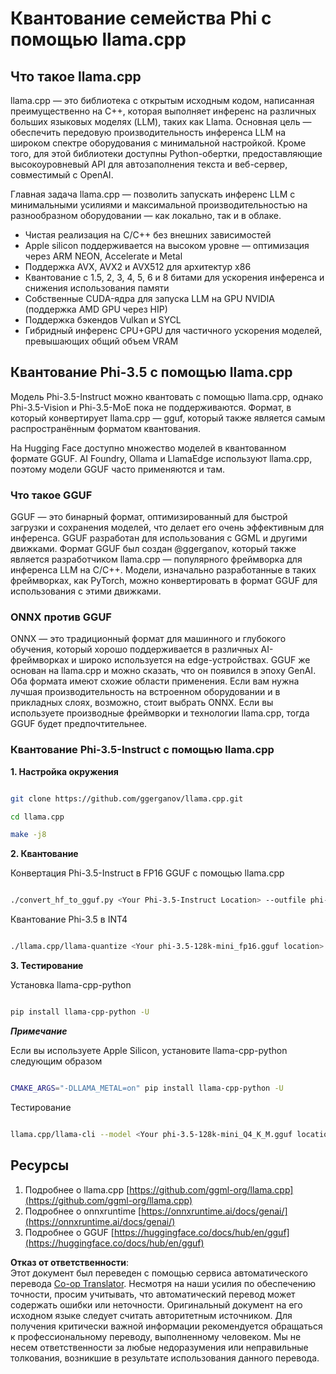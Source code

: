 <!--
CO_OP_TRANSLATOR_METADATA:
{
  "original_hash": "462bddc47427d8785f3c9fd817b346fe",
  "translation_date": "2025-07-16T22:05:51+00:00",
  "source_file": "md/01.Introduction/04/UsingLlamacppQuantifyingPhi.md",
  "language_code": "ru"
}
-->
# **Квантование семейства Phi с помощью llama.cpp**

## **Что такое llama.cpp**

llama.cpp — это библиотека с открытым исходным кодом, написанная преимущественно на C++, которая выполняет инференс на различных больших языковых моделях (LLM), таких как Llama. Основная цель — обеспечить передовую производительность инференса LLM на широком спектре оборудования с минимальной настройкой. Кроме того, для этой библиотеки доступны Python-обертки, предоставляющие высокоуровневый API для автозаполнения текста и веб-сервер, совместимый с OpenAI.

Главная задача llama.cpp — позволить запускать инференс LLM с минимальными усилиями и максимальной производительностью на разнообразном оборудовании — как локально, так и в облаке.

- Чистая реализация на C/C++ без внешних зависимостей
- Apple silicon поддерживается на высоком уровне — оптимизация через ARM NEON, Accelerate и Metal
- Поддержка AVX, AVX2 и AVX512 для архитектур x86
- Квантование с 1.5, 2, 3, 4, 5, 6 и 8 битами для ускорения инференса и снижения использования памяти
- Собственные CUDA-ядра для запуска LLM на GPU NVIDIA (поддержка AMD GPU через HIP)
- Поддержка бэкендов Vulkan и SYCL
- Гибридный инференс CPU+GPU для частичного ускорения моделей, превышающих общий объем VRAM

## **Квантование Phi-3.5 с помощью llama.cpp**

Модель Phi-3.5-Instruct можно квантовать с помощью llama.cpp, однако Phi-3.5-Vision и Phi-3.5-MoE пока не поддерживаются. Формат, в который конвертирует llama.cpp — gguf, который также является самым распространённым форматом квантования.

На Hugging Face доступно множество моделей в квантованном формате GGUF. AI Foundry, Ollama и LlamaEdge используют llama.cpp, поэтому модели GGUF часто применяются и там.

### **Что такое GGUF**

GGUF — это бинарный формат, оптимизированный для быстрой загрузки и сохранения моделей, что делает его очень эффективным для инференса. GGUF разработан для использования с GGML и другими движками. Формат GGUF был создан @ggerganov, который также является разработчиком llama.cpp — популярного фреймворка для инференса LLM на C/C++. Модели, изначально разработанные в таких фреймворках, как PyTorch, можно конвертировать в формат GGUF для использования с этими движками.

### **ONNX против GGUF**

ONNX — это традиционный формат для машинного и глубокого обучения, который хорошо поддерживается в различных AI-фреймворках и широко используется на edge-устройствах. GGUF же основан на llama.cpp и можно сказать, что он появился в эпоху GenAI. Оба формата имеют схожие области применения. Если вам нужна лучшая производительность на встроенном оборудовании и в прикладных слоях, возможно, стоит выбрать ONNX. Если вы используете производные фреймворки и технологии llama.cpp, тогда GGUF будет предпочтительнее.

### **Квантование Phi-3.5-Instruct с помощью llama.cpp**

**1. Настройка окружения**


```bash

git clone https://github.com/ggerganov/llama.cpp.git

cd llama.cpp

make -j8

```


**2. Квантование**

Конвертация Phi-3.5-Instruct в FP16 GGUF с помощью llama.cpp


```bash

./convert_hf_to_gguf.py <Your Phi-3.5-Instruct Location> --outfile phi-3.5-128k-mini_fp16.gguf

```

Квантование Phi-3.5 в INT4


```bash

./llama.cpp/llama-quantize <Your phi-3.5-128k-mini_fp16.gguf location> ./gguf/phi-3.5-128k-mini_Q4_K_M.gguf Q4_K_M

```


**3. Тестирование**

Установка llama-cpp-python


```bash

pip install llama-cpp-python -U

```

***Примечание*** 

Если вы используете Apple Silicon, установите llama-cpp-python следующим образом


```bash

CMAKE_ARGS="-DLLAMA_METAL=on" pip install llama-cpp-python -U

```

Тестирование 


```bash

llama.cpp/llama-cli --model <Your phi-3.5-128k-mini_Q4_K_M.gguf location> --prompt "<|user|>\nCan you introduce .NET<|end|>\n<|assistant|>\n"  --gpu-layers 10

```



## **Ресурсы**

1. Подробнее о llama.cpp [https://github.com/ggml-org/llama.cpp](https://github.com/ggml-org/llama.cpp)  
2. Подробнее о onnxruntime [https://onnxruntime.ai/docs/genai/](https://onnxruntime.ai/docs/genai/)  
3. Подробнее о GGUF [https://huggingface.co/docs/hub/en/gguf](https://huggingface.co/docs/hub/en/gguf)

**Отказ от ответственности**:  
Этот документ был переведен с помощью сервиса автоматического перевода [Co-op Translator](https://github.com/Azure/co-op-translator). Несмотря на наши усилия по обеспечению точности, просим учитывать, что автоматический перевод может содержать ошибки или неточности. Оригинальный документ на его исходном языке следует считать авторитетным источником. Для получения критически важной информации рекомендуется обращаться к профессиональному переводу, выполненному человеком. Мы не несем ответственности за любые недоразумения или неправильные толкования, возникшие в результате использования данного перевода.